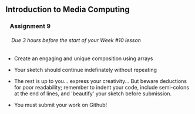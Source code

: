 
## Introduction to Media Computing

### &nbsp;&nbsp; Assignment 9

###### &nbsp;&nbsp;&nbsp; Due 3 hours before the start of your Week #10 lesson

- Create an engaging and unique composition using arrays

- Your sketch should continue indefinately without repeating

- The rest is up to you... express your creativity... But beware deductions for poor readability; remember to indent your code, include semi-colons at the end of lines, and 'beautify' your sketch before submission.

- You must submit your work on Github!
